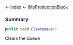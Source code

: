 ← [Index](Api-Index) ← [IMyProductionBlock](Sandbox.ModAPI.Ingame.IMyProductionBlock)

### Summary

```csharp
public void ClearQueue()
```

Clears the Queue

